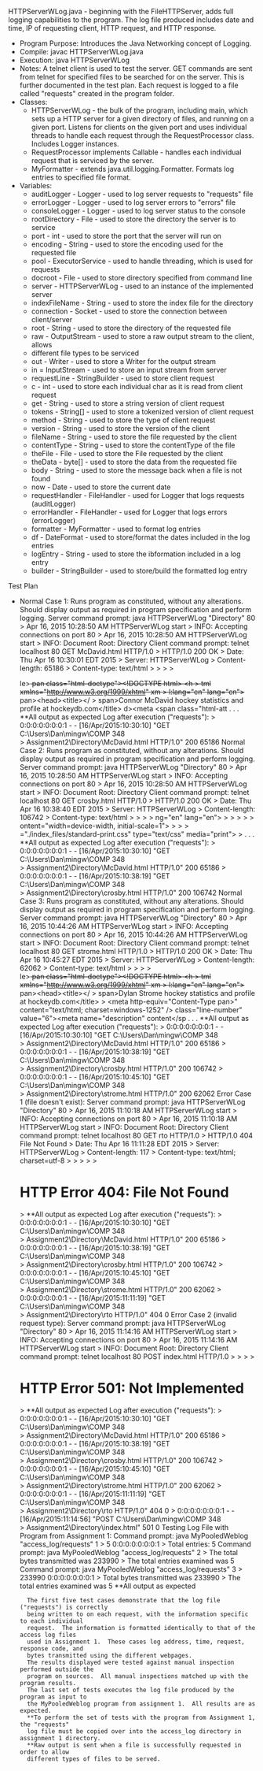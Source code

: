 HTTPServerWLog.java - beginning with the FileHTTPServer, adds full logging capabilities to the program. The log file produced includes date and time, IP of requesting client, HTTP request, and HTTP response.

- Program Purpose:
		Introduces the Java Networking concept of Logging.
- Compile: javac HTTPServerWLog.java
- Execution: java HTTPServerWLog <root directory> <port> 
- Notes:  A telnet client is used to test the server.  GET commands are sent from telnet for
		specified files to be searched for on the server.  This is further documented in
		the test plan.  Each request is logged to a file called "requests" created in the
		program folder.
- Classes: 
	- HTTPServerWLog - the bulk of the program, including main, which sets up a HTTP
			server for a given directory of files, and running on a given port.  Listens
			for clients on the given port and uses individual threads to handle each
			request through the RequestProcessor class.  Includes Logger instances.
	- RequestProcessor implements Callable<Void> - handles each individual request that
			is serviced by the server.
	- MyFormatter - extends java.util.logging.Formatter.  Formats log entries to 
			specified file format.
- Variables:
	- auditLogger - Logger - used to log server requests to "requests" file
	- errorLogger - Logger - used to log server errors to "errors" file
	- consoleLogger - Logger - used to log server status to the console
	- rootDirectory - File - used to store the directory the server is to service
	- port - int - used to store the port that the server will run on
	- encoding - String - used to store the encoding used for the requested file
	- pool - ExecutorService - used to handle threading, which is used for requests
	- docroot - File - used to store directory specified from command line
	- server - HTTPServerWLog - used to an instance of the implemented server
	- indexFileName - String - used to store the index file for the directory
	- connection - Socket - used to store the connection between client/server
	- root - String - used to store the directory of the requested file
	- raw - OutputStream - used to store a raw output stream to the client, allows 
	- different file types to be serviced
	- out - Writer - used to store a Writer for the output stream
	- in = InputStream - used to store an input stream from server
	- requestLine - StringBuilder - used to store client request
	- c - int - used to store each individual char as it is read from client request
	- get - String - used to store a string version of client request
	- tokens - String[] - used to store a tokenized version of client request
	- method - String - used to store the type of client request
	- version - String - used to store the version of the client
	- fileName - String - used to store the file requested by the client
	- contentType - String - used to store the contentType of the file
	- theFile - File - used to store the File requested by the client
	- theData - byte[] - used to store the data from the requested file
	- body - String - used to store the message back when a file is not found
	- now - Date - used to store the current date
	- requestHandler - FileHandler - used for Logger that logs requests (auditLogger)
	- errorHandler - FileHandler - used for Logger that logs errors (errorLogger)
	- formatter - MyFormatter - used to format log entries
	- df - DateFormat - used to store/format the dates included in the log entries
	- logEntry - String - used to store the ibformation included in a log entry
	- builder - StringBuilder - used to store/build the formatted log entry

Test Plan
- Normal Case 1:
		Runs program as constituted, without any alterations.
		Should display output as required in program specification and perform logging.
		Server command prompt: java HTTPServerWLog "Directory" 80
		> Apr 16, 2015 10:28:50 AM HTTPServerWLog start
		> INFO: Accepting connections on port 80
		> Apr 16, 2015 10:28:50 AM HTTPServerWLog start
		> INFO: Document Root: Directory
		Client command prompt: telnet localhost 80
							   GET McDavid.html HTTP/1.0
		> HTTP/1.0 200 OK
		> Date: Thu Apr 16 10:30:01 EDT 2015
		> Server: HTTPServerWLog
		> Content-length: 65186
		> Content-type: text/html
		> 
		> 
		> <!-- saved from url=(0067)http://www.hockeydb.com/ihdb/stats/pdisplay.php?filter
		> =Y&pid=160293 -->
 		>                 <html><head><meta http-equiv="Content-Type" content="text/html;
		>  charset=windows-1252"></head><body><div class="line-gutter-backdrop"></div><tab
		> le><tbody><tr><td class="line-number" value="1"></td><td class="line-content"><s
		> pan class="html-doctype">&lt;!DOCTYPE html&gt;</span> </td></tr><tr><td class="l
		> ine-number" value="2"></td><td class="line-content"><span class="html-tag">&lt;h
		> tml <span class="html-attribute-name">xmlns</span>="<span class="html-attribute-
		> value">http://www.w3.org/1999/xhtml</span>" <span class="html-attribute-name">xm
		> l:lang</span>="<span class="html-attribute-value">en</span>" <span class="html-a
		> ttribute-name">lang</span>="<span class="html-attribute-value">en</span>"&gt;</s
		> pan></td></tr><tr><td class="line-number" value="3"></td><td class="line-content
		> "><span class="html-tag">&lt;head&gt;</span></td></tr><tr><td class="line-number
		> " value="4"></td><td class="line-content"><span class="html-tag">&lt;title&gt;</
		> span>Connor McDavid hockey statistics and profile at hockeydb.com<span class="ht
		> ml-tag">&lt;/title&gt;</span></td></tr><tr><td class="line-number" value="5"></t
		> d><td class="line-content"><span class="html-tag">&lt;meta <span class="html-att
		.
		.
		.
		**All output as expected
		Log after execution ("requests"):
		> 0:0:0:0:0:0:0:1 - - [16/Apr/2015:10:30:10] "GET C:\Users\Dan\mingw\COMP 348\
		> Assignment2\Directory\McDavid.html HTTP/1.0" 200 65186
Normal Case 2:
		Runs program as constituted, without any alterations.
		Should display output as required in program specification and perform logging.
		Server command prompt: java HTTPServerWLog "Directory" 80
		> Apr 16, 2015 10:28:50 AM HTTPServerWLog start
		> INFO: Accepting connections on port 80
		> Apr 16, 2015 10:28:50 AM HTTPServerWLog start
		> INFO: Document Root: Directory
		Client command prompt: telnet localhost 80
							   GET crosby.html HTTP/1.0
		> HTTP/1.0 200 OK
		> Date: Thu Apr 16 10:38:40 EDT 2015
		> Server: HTTPServerWLog
		> Content-length: 106742
		> Content-type: text/html
		> 
		> <!DOCTYPE html>
		>                <!-- saved from url=(0057)http://www.hockeydb.com/ihdb/stats/pdis
		> play.php?filter=Y&pid=73288 -->
		>                                <html xmlns="http://www.w3.org/1999/xhtml" xml:la
		> ng="en" lang="en"><head><meta http-equiv="Content-Type" content="text/html; char
		> set=windows-1252">
		>                   <title>Sidney Crosby hockey statistics and profile at hockeydb
		> .com</title>
		> 
		>             <meta name="description" content="Statistics of Sidney Crosby, a hoc
		> key player from Cole Harbour, NS born Aug 7 1987 who was active from 2003 to 201
		> 5.">
		>     <meta name="format-detection" content="telephone=no">
		> ontent="width=device-width, initial-scale=1">
		> 
		>                                              <link rel="StyleSheet" href="./inde
		> x_files/standard.css" type="text/css" media="screen">
		>                                                      <link rel="StyleSheet" href
		> ="./index_files/standard-print.css" type="text/css" media="print">
		>                                                                   <link rel="Sty
		> leSheet" href="./index_files/standard-hh.css" type="text/css" media="handheld">
		.
		.
		.
		**All output as expected
		Log after execution ("requests"):
		> 0:0:0:0:0:0:0:1 - - [16/Apr/2015:10:30:10] "GET C:\Users\Dan\mingw\COMP 348\
		> Assignment2\Directory\McDavid.html HTTP/1.0" 200 65186
		> 0:0:0:0:0:0:0:1 - - [16/Apr/2015:10:38:19] "GET C:\Users\Dan\mingw\COMP 348\
		> Assignment2\Directory\crosby.html HTTP/1.0" 200 106742
Normal Case 3:
		Runs program as constituted, without any alterations.
		Should display output as required in program specification and perform logging.
		Server command prompt: java HTTPServerWLog "Directory" 80
		> Apr 16, 2015 10:44:26 AM HTTPServerWLog start
		> INFO: Accepting connections on port 80
		> Apr 16, 2015 10:44:26 AM HTTPServerWLog start
		> INFO: Document Root: Directory
		Client command prompt: telnet localhost 80
							   GET strome.html HTTP/1.0
		> HTTP/1.0 200 OK
		> Date: Thu Apr 16 10:45:27 EDT 2015
		> Server: HTTPServerWLog
		> Content-length: 62062
		> Content-type: text/html
		> 
		> 
		> <!-- saved from url=(0067)http://www.hockeydb.com/ihdb/stats/pdisplay.php?filter
		> =Y&pid=170174 -->
		>                  <html><head><meta http-equiv="Content-Type" content="text/html;
		>  charset=windows-1252"></head><body><div class="line-gutter-backdrop"></div><tab
		> le><tbody><tr><td class="line-number" value="1"></td><td class="line-content"><s
		> pan class="html-doctype">&lt;!DOCTYPE html&gt;</span> </td></tr><tr><td class="l
		> ine-number" value="2"></td><td class="line-content"><span class="html-tag">&lt;h
		> tml <span class="html-attribute-name">xmlns</span>="<span class="html-attribute-
		> value">http://www.w3.org/1999/xhtml</span>" <span class="html-attribute-name">xm
		> l:lang</span>="<span class="html-attribute-value">en</span>" <span class="html-a
		> ttribute-name">lang</span>="<span class="html-attribute-value">en</span>"&gt;</s
		> pan></td></tr><tr><td class="line-number" value="3"></td><td class="line-content
		> "><span class="html-tag">&lt;head&gt;</span></td></tr><tr><td class="line-number
		> " value="4"></td><td class="line-content"><span class="html-tag">&lt;title&gt;</
		> span>Dylan Strome hockey statistics and profile at hockeydb.com<span class="html
		> -tag">&lt;/title&gt;</span></td></tr><tr><td class="line-number" value="5"></td>
		> <td class="line-content"><span class="html-tag">&lt;meta <span class="html-attri
		> bute-name">http-equiv</span>="<span class="html-attribute-value">Content-Type</s
		> pan>" <span class="html-attribute-name">content</span>="<span class="html-attrib
		> ute-value">text/html; charset=windows-1252</span>" /&gt;</span></td></tr><tr><td
		>  class="line-number" value="6"></td><td class="line-content"><span class="html-t
		> ag">&lt;meta <span class="html-attribute-name">name</span>="<span class="html-at
		> tribute-value">description</span>" <span class="html-attribute-name">content</sp
		.
		.
		.
		**All output as expected
		Log after execution ("requests"):
		> 0:0:0:0:0:0:0:1 - - [16/Apr/2015:10:30:10] "GET C:\Users\Dan\mingw\COMP 348\
		> Assignment2\Directory\McDavid.html HTTP/1.0" 200 65186
		> 0:0:0:0:0:0:0:1 - - [16/Apr/2015:10:38:19] "GET C:\Users\Dan\mingw\COMP 348\
		> Assignment2\Directory\crosby.html HTTP/1.0" 200 106742
		> 0:0:0:0:0:0:0:1 - - [16/Apr/2015:10:45:10] "GET C:\Users\Dan\mingw\COMP 348\
		> Assignment2\Directory\strome.html HTTP/1.0" 200 62062
Error Case 1 (file doesn't exist):
		Server command prompt: java HTTPServerWLog "Directory" 80
		> Apr 16, 2015 11:10:18 AM HTTPServerWLog start
		> INFO: Accepting connections on port 80
		> Apr 16, 2015 11:10:18 AM HTTPServerWLog start
		> INFO: Document Root: Directory
		Client command prompt: telnet localhost 80
							   GET rto HTTP/1.0
		> HTTP/1.0 404 File Not Found
		> Date: Thu Apr 16 11:11:28 EDT 2015
		> Server: HTTPServerWLog
		> Content-length: 117
		> Content-type: text/html; charset=utf-8
		> 
		> <HTML>
		> <HEAD><TITLE>File Not Found</TITLE>
		> </HEAD>
		> <BODY><H1>HTTP Error 404: File Not Found</H1>
		> </BODY></HTML>
		**All output as expected
		Log after execution ("requests"):
		> 0:0:0:0:0:0:0:1 - - [16/Apr/2015:10:30:10] "GET C:\Users\Dan\mingw\COMP 348\
		> Assignment2\Directory\McDavid.html HTTP/1.0" 200 65186
		> 0:0:0:0:0:0:0:1 - - [16/Apr/2015:10:38:19] "GET C:\Users\Dan\mingw\COMP 348\
		> Assignment2\Directory\crosby.html HTTP/1.0" 200 106742
		> 0:0:0:0:0:0:0:1 - - [16/Apr/2015:10:45:10] "GET C:\Users\Dan\mingw\COMP 348\
		> Assignment2\Directory\strome.html HTTP/1.0" 200 62062
		> 0:0:0:0:0:0:0:1 - - [16/Apr/2015:11:11:19] "GET C:\Users\Dan\mingw\COMP 348\
		> Assignment2\Directory\rto HTTP/1.0" 404 0
Error Case 2 (invalid request type):
		Server command prompt: java HTTPServerWLog "Directory" 80
		> Apr 16, 2015 11:14:16 AM HTTPServerWLog start
		> INFO: Accepting connections on port 80
		> Apr 16, 2015 11:14:16 AM HTTPServerWLog start
		> INFO: Document Root: Directory
		Client command prompt: telnet localhost 80
							   POST index.html HTTP/1.0
		> <HTML>
		> <HEAD><TITLE>Not Implemented</TITLE>
		> </HEAD>
		> <BODY><H1>HTTP Error 501: Not Implemented</H1>
		> </BODY></HTML>
		**All output as expected
		Log after execution ("requests"):
		> 0:0:0:0:0:0:0:1 - - [16/Apr/2015:10:30:10] "GET C:\Users\Dan\mingw\COMP 348\
		> Assignment2\Directory\McDavid.html HTTP/1.0" 200 65186
		> 0:0:0:0:0:0:0:1 - - [16/Apr/2015:10:38:19] "GET C:\Users\Dan\mingw\COMP 348\
		> Assignment2\Directory\crosby.html HTTP/1.0" 200 106742
		> 0:0:0:0:0:0:0:1 - - [16/Apr/2015:10:45:10] "GET C:\Users\Dan\mingw\COMP 348\
		> Assignment2\Directory\strome.html HTTP/1.0" 200 62062
		> 0:0:0:0:0:0:0:1 - - [16/Apr/2015:11:11:19] "GET C:\Users\Dan\mingw\COMP 348\
		> Assignment2\Directory\rto HTTP/1.0" 404 0
		> 0:0:0:0:0:0:0:1 - - [16/Apr/2015:11:14:56] "POST C:\Users\Dan\mingw\COMP 348\
		> Assignment2\Directory\index.html" 501 0
Testing Log File with Program from Assignment 1:
		Command prompt: java MyPooledWeblog "access_log/requests" 1
		> 5       0:0:0:0:0:0:0:1
		> Total entries: 5
		Command prompt: java MyPooledWeblog "access_log/requests" 2
		> The total bytes transmitted was 233990
		> The total entries examined was 5
		Command prompt: java MyPooledWeblog "access_log/requests" 3
		> 233990  0:0:0:0:0:0:0:1
		> Total bytes transmitted was 233990
		> The total entries examined was 5
		**All output as expected


		The first five test cases demonstrate that the log file ("requests") is correctly
		being written to on each request, with the information specific to each individual
		request.  The information is formatted identically to that of the access log files
		used in Assignment 1.  These cases log address, time, request, response code, and 
		bytes transmitted using the different webpages.  
		The results displayed were tested against manual inspection performed outside the 
		program on sources.  All manual inspections matched up with the program results.
		The last set of tests executes the log file produced by the program as input to
		the MyPooledWeblog program from assignment 1.  All results are as expected.
		**To perform the set of tests with the program from Assignment 1, the "requests"
		log file must be copied over into the access_log directory in assignment 1 directory.
		**Raw output is sent when a file is successfully requested in order to allow
		different types of files to be served.
